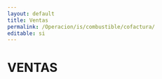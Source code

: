 ```yaml
---
layout: default
title: Ventas
permalink: /Operacion/is/combustible/cofactura/
editable: si
---
```


# VENTAS

